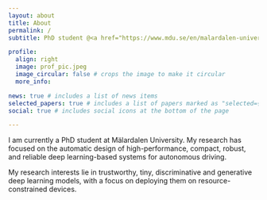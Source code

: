 ```yaml
---
layout: about
title: About
permalink: /
subtitle: PhD student @<a href="https://www.mdu.se/en/malardalen-university">Mälardalen University</a>.

profile:
  align: right
  image: prof_pic.jpeg
  image_circular: false # crops the image to make it circular
  more_info: 

news: true # includes a list of news items
selected_papers: true # includes a list of papers marked as "selected={true}"
social: true # includes social icons at the bottom of the page

---
```


I am currently a PhD student at Mälardalen University.
My research has focused on the automatic design of high-performance, compact, robust, and reliable deep learning-based systems for autonomous driving.

My research interests lie in trustworthy, tiny, discriminative and generative deep learning models, with a focus on deploying them on resource-constrained devices.

